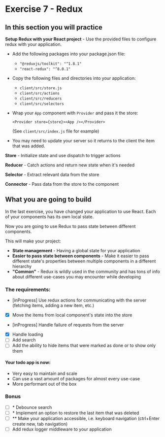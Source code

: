 # Exercise 7 - Redux

## In this section you will practice

**Setup Redux with your React project** - Use the provided files to configure redux with your application.

- Add the following packages into your package.json file:
  - `"@reduxjs/toolkit": "^1.8.1"`
  - `"react-redux": "^8.0.1"`
- Copy the following files and directories into your application:
  - `client/src/store.js`
  - `client/src/actions`
  - `client/src/reducers`
  - `client/src/selectors`
- Wrap your `App` component with `Provider` and pass it the store:

  `<Provider store={store}><App /></Provider>`

  (See `client/src/index.js` file for example)

- You may need to update your server so it returns to the client the item that was added.

**Store** - Initialize state and use dispatch to trigger actions

**Reducer** - Catch actions and return new state when it's needed

**Selector** - Extract relevant data from the store

**Connector** - Pass data from the store to the component

## What you are going to build

In the last exercise, you have changed your application to use React. Each of your components has its own local state.

Now you are going to use Redux to pass state between different components.

This will make your project:

- **State management** - Having a global state for your application
- **Easier to pass state between components** - Make it easier to pass different state's properties between multiple components in a different hierarchy
- **"Common"** - Redux is wildly used in the community and has tons of info about different use-cases you may encounter while developing

### The requirements:

- [inProgress] Use redux actions for communicating with the server (fetching items, adding a new item, etc.)
- [x] Move the items from local component's state into the store
- [inProgress] Handle failure of requests from the server
- [x] Handle loading
- [ ] Add search
- [ ] Add the ability to hide items that were marked as done or to show only them

#### Your todo app is now:

- Very easy to maintain and scale
- Can use a vast amount of packages for almost every use-case
- More performant out of the box

### Bonus

- [ ] \* Debounce search
- [ ] \* Implement an option to restore the last item that was deleted
- [ ] \*\* Make your application accessible, i.e. keyboard navigation (ctrl+Enter create new, tab navigation)
- [ ] Add redux logger middleware to your application
